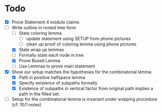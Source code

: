 # Todo
- [x] Prove Statement 4 modulo claims
- [ ] Write outline in rooted tree form
    - [ ] State coloring lemma
        - [ ] update statement using SETUP from phone pictures
        - [ ] clean up proof of coloring lemma using phone pictures
    - [x] State wrap up lemmas
    - [ ] Formally state each node in tree
    - [x] Prove Boxed Lemma 
    - [ ] Use Lemmas to prove main statement
- [x] Show our setup matches the hypotheses for the combinatorial lemma
    - [x] Path in positive halfspace lemma 
    - [x] Specify existence of subpaths formally
    - [x] Existence of subpaths in vertical factor from original path implies a path in the filled set.
- [ ] Setup for the combinatorial lemma is invariant under snipping procedure (cf: 10/1 notes)
